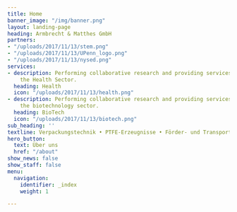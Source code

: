 ```yaml
---
title: Home
banner_image: "/img/banner.png"
layout: landing-page
heading: Armbrecht & Matthes GmbH
partners:
- "/uploads/2017/11/13/stem.png"
- "/uploads/2017/11/13/UPenn_logo.png"
- "/uploads/2017/11/13/nysed.png"
services:
- description: Performing collaborative research and providing services to support
    the Health Sector.
  heading: Health
  icon: "/uploads/2017/11/13/health.png"
- description: Performing collaborative research and providing services to support
    the biotechnology sector.
  heading: BioTech
  icon: "/uploads/2017/11/13/biotech.png"
sub_heading: ''
textline: Verpackungstechnik • PTFE-Erzeugnisse • Förder- und Transporttechnik
hero_button:
  text: Über uns
  href: "/about"
show_news: false
show_staff: false
menu:
  navigation:
    identifier: _index
    weight: 1

---
```

